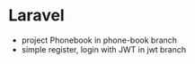 # Laravel

* project Phonebook in phone-book branch
* simple register, login with JWT in jwt branch
